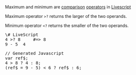 Maximum and minimum are [comparison](livescript-ops-comparison) [operators](livescript-ops) in [Livescript](livescript)

Maximum operator <code>>?</code> returns the larger of the two operands.

Minimum operator <code><?</code> returns the smaller of the two operands.

<div class="codeblock">
<pre class="leftcol">
\# LiveScript
4 >? 8     #=> 8
9 - 5 <? 6 #=> 4
</pre>
<pre class="rightcol">
// Generated Javascript
var ref$;
4 > 8 ? 4 : 8;
(ref$ = 9 - 5) < 6 ? ref$ : 6;
</pre>
<br style="clear: both">
<div>